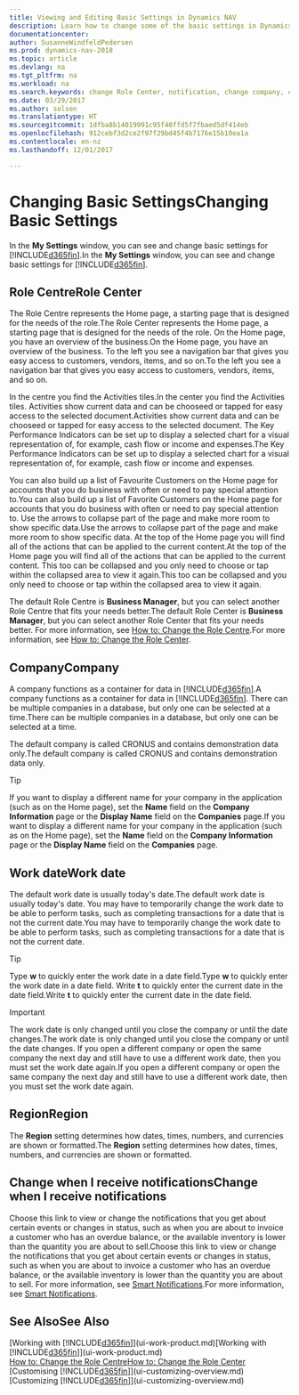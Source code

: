 ```yaml
---
title: Viewing and Editing Basic Settings in Dynamics NAV
description: Learn how to change some of the basic settings in Dynamics NAV, for example, the Role Centre, company, or the work date.
documentationcenter: 
author: SusanneWindfeldPedersen
ms.prod: dynamics-nav-2018
ms.topic: article
ms.devlang: na
ms.tgt_pltfrm: na
ms.workload: na
ms.search.keywords: change Role Center, notification, change company, change work date
ms.date: 03/29/2017
ms.author: solsen
ms.translationtype: HT
ms.sourcegitcommit: 1dfba8b14019991c95f40ffd5f7fbaed5df414eb
ms.openlocfilehash: 912cebf3d2ce2f97f29bd45f4b7176e15b10ea1a
ms.contentlocale: en-nz
ms.lasthandoff: 12/01/2017

---
```

# <a name="changing-basic-settings"></a><span data-ttu-id="a25b0-103">Changing Basic Settings</span><span class="sxs-lookup"><span data-stu-id="a25b0-103">Changing Basic Settings</span></span>
<span data-ttu-id="a25b0-104">In the **My Settings** window, you can see and change basic settings for [!INCLUDE[d365fin](includes/d365fin_md.md)].</span><span class="sxs-lookup"><span data-stu-id="a25b0-104">In the **My Settings** window, you can see and change basic settings for [!INCLUDE[d365fin](includes/d365fin_md.md)].</span></span>  

## <a name="role-center"></a><span data-ttu-id="a25b0-105">Role Centre</span><span class="sxs-lookup"><span data-stu-id="a25b0-105">Role Center</span></span>
<span data-ttu-id="a25b0-106">The Role Centre represents the Home page, a starting page that is designed for the needs of the role.</span><span class="sxs-lookup"><span data-stu-id="a25b0-106">The Role Center represents the Home page, a starting page that is designed for the needs of the role.</span></span> <span data-ttu-id="a25b0-107">On the Home page, you have an overview of the business.</span><span class="sxs-lookup"><span data-stu-id="a25b0-107">On the Home page, you have an overview of the business.</span></span> <span data-ttu-id="a25b0-108">To the left you see a navigation bar that gives you easy access to customers, vendors, items, and so on.</span><span class="sxs-lookup"><span data-stu-id="a25b0-108">To the left you see a navigation bar that gives you easy access to customers, vendors, items, and so on.</span></span>

<span data-ttu-id="a25b0-109">In the centre you find the Activities tiles.</span><span class="sxs-lookup"><span data-stu-id="a25b0-109">In the center you find the Activities tiles.</span></span> <span data-ttu-id="a25b0-110">Activities show current data and can be chooseed or tapped for easy access to the selected document.</span><span class="sxs-lookup"><span data-stu-id="a25b0-110">Activities show current data and can be chooseed or tapped for easy access to the selected document.</span></span> <span data-ttu-id="a25b0-111">The Key Performance Indicators can be set up to display a selected chart for a visual representation of, for example, cash flow or income and expenses.</span><span class="sxs-lookup"><span data-stu-id="a25b0-111">The Key Performance Indicators can be set up to display a selected chart for a visual representation of, for example, cash flow or income and expenses.</span></span>

<span data-ttu-id="a25b0-112">You can also build up a list of Favourite Customers on the Home page for accounts that you do business with often or need to pay special attention to.</span><span class="sxs-lookup"><span data-stu-id="a25b0-112">You can also build up a list of Favorite Customers on the Home page for accounts that you do business with often or need to pay special attention to.</span></span> <span data-ttu-id="a25b0-113">Use the arrows to collapse part of the page and make more room to show specific data.</span><span class="sxs-lookup"><span data-stu-id="a25b0-113">Use the arrows to collapse part of the page and make more room to show specific data.</span></span> <span data-ttu-id="a25b0-114">At the top of the Home page you will find all of the actions that can be applied to the current content.</span><span class="sxs-lookup"><span data-stu-id="a25b0-114">At the top of the Home page you will find all of the actions that can be applied to the current content.</span></span> <span data-ttu-id="a25b0-115">This too can be collapsed and you only need to choose or tap within the collapsed area to view it again.</span><span class="sxs-lookup"><span data-stu-id="a25b0-115">This too can be collapsed and you only need to choose or tap within the collapsed area to view it again.</span></span>

<span data-ttu-id="a25b0-116">The default Role Centre is **Business Manager**, but you can select another Role Centre that fits your needs better.</span><span class="sxs-lookup"><span data-stu-id="a25b0-116">The default Role Center is **Business Manager**, but you can select another Role Center that fits your needs better.</span></span> <span data-ttu-id="a25b0-117">For more information, see [How to: Change the Role Centre](change-role.md).</span><span class="sxs-lookup"><span data-stu-id="a25b0-117">For more information, see [How to: Change the Role Center](change-role.md).</span></span>

## <a name="company"></a><span data-ttu-id="a25b0-118">Company</span><span class="sxs-lookup"><span data-stu-id="a25b0-118">Company</span></span>
<span data-ttu-id="a25b0-119">A company functions as a container for data in [!INCLUDE[d365fin](includes/d365fin_md.md)].</span><span class="sxs-lookup"><span data-stu-id="a25b0-119">A company functions as a container for data in [!INCLUDE[d365fin](includes/d365fin_md.md)].</span></span> <span data-ttu-id="a25b0-120">There can be multiple companies in a database, but only one can be selected at a time.</span><span class="sxs-lookup"><span data-stu-id="a25b0-120">There can be multiple companies in a database, but only one can be selected at a time.</span></span>

<span data-ttu-id="a25b0-121">The default company is called CRONUS and contains demonstration data only.</span><span class="sxs-lookup"><span data-stu-id="a25b0-121">The default company is called CRONUS and contains demonstration data only.</span></span>

> [!TIP]  
>   <span data-ttu-id="a25b0-122">If you want to display a different name for your company in the application (such as on the Home page), set the **Name** field on the **Company Information** page or the **Display Name** field on the **Companies** page.</span><span class="sxs-lookup"><span data-stu-id="a25b0-122">If you want to display a different name for your company in the application (such as on the Home page), set the **Name** field on the **Company Information** page or the **Display Name** field on the **Companies** page.</span></span>  

## <a name="work-date"></a><span data-ttu-id="a25b0-123">Work date</span><span class="sxs-lookup"><span data-stu-id="a25b0-123">Work date</span></span>
<span data-ttu-id="a25b0-124">The default work date is usually today's date.</span><span class="sxs-lookup"><span data-stu-id="a25b0-124">The default work date is usually today's date.</span></span> <span data-ttu-id="a25b0-125">You may have to temporarily change the work date to be able to perform tasks, such as completing transactions for a date that is not the current date.</span><span class="sxs-lookup"><span data-stu-id="a25b0-125">You may have to temporarily change the work date to be able to perform tasks, such as completing transactions for a date that is not the current date.</span></span>

> [!TIP]  
>   <span data-ttu-id="a25b0-126">Type **w** to quickly enter the work date in a date field.</span><span class="sxs-lookup"><span data-stu-id="a25b0-126">Type **w** to quickly enter the work date in a date field.</span></span> <span data-ttu-id="a25b0-127">Write **t** to quickly enter the current date in the date field.</span><span class="sxs-lookup"><span data-stu-id="a25b0-127">Write **t** to quickly enter the current date in the date field.</span></span>

> [!IMPORTANT]  
>   <span data-ttu-id="a25b0-128">The work date is only changed until you close the company or until the date changes.</span><span class="sxs-lookup"><span data-stu-id="a25b0-128">The work date is only changed until you close the company or until the date changes.</span></span> <span data-ttu-id="a25b0-129">If you open a different company or open the same company the next day and still have to use a different work date, then you must set the work date again.</span><span class="sxs-lookup"><span data-stu-id="a25b0-129">If you open a different company or open the same company the next day and still have to use a different work date, then you must set the work date again.</span></span>

## <a name="region"></a><span data-ttu-id="a25b0-130">Region</span><span class="sxs-lookup"><span data-stu-id="a25b0-130">Region</span></span>
<span data-ttu-id="a25b0-131">The **Region** setting determines how dates, times, numbers, and currencies are shown or formatted.</span><span class="sxs-lookup"><span data-stu-id="a25b0-131">The **Region** setting determines how dates, times, numbers, and currencies are shown or formatted.</span></span>   

## <a name="change-when-i-receive-notifications"></a><span data-ttu-id="a25b0-132">Change when I receive notifications</span><span class="sxs-lookup"><span data-stu-id="a25b0-132">Change when I receive notifications</span></span>
<span data-ttu-id="a25b0-133">Choose this link to view or change the notifications that you get about certain events or changes in status, such as when you are about to invoice a customer who has an overdue balance, or the available inventory is lower than the quantity you are about to sell.</span><span class="sxs-lookup"><span data-stu-id="a25b0-133">Choose this link to view or change the notifications that you get about certain events or changes in status, such as when you are about to invoice a customer who has an overdue balance, or the available inventory is lower than the quantity you are about to sell.</span></span> <span data-ttu-id="a25b0-134">For more information, see [Smart Notifications](ui-smart-notifications.md).</span><span class="sxs-lookup"><span data-stu-id="a25b0-134">For more information, see [Smart Notifications](ui-smart-notifications.md).</span></span>

## <a name="see-also"></a><span data-ttu-id="a25b0-135">See Also</span><span class="sxs-lookup"><span data-stu-id="a25b0-135">See Also</span></span>
<span data-ttu-id="a25b0-136">[Working with [!INCLUDE[d365fin](includes/d365fin_md.md)]](ui-work-product.md)</span><span class="sxs-lookup"><span data-stu-id="a25b0-136">[Working with [!INCLUDE[d365fin](includes/d365fin_md.md)]](ui-work-product.md)</span></span>  
[<span data-ttu-id="a25b0-137">How to: Change the Role Centre</span><span class="sxs-lookup"><span data-stu-id="a25b0-137">How to: Change the Role Center</span></span>](change-role.md)  
<span data-ttu-id="a25b0-138">[Customising [!INCLUDE[d365fin](includes/d365fin_md.md)]](ui-customizing-overview.md)</span><span class="sxs-lookup"><span data-stu-id="a25b0-138">[Customizing [!INCLUDE[d365fin](includes/d365fin_md.md)]](ui-customizing-overview.md)</span></span>  

